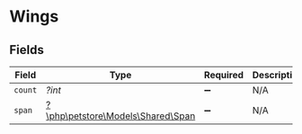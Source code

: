 # Wings


## Fields

| Field                                                            | Type                                                             | Required                                                         | Description                                                      |
| ---------------------------------------------------------------- | ---------------------------------------------------------------- | ---------------------------------------------------------------- | ---------------------------------------------------------------- |
| `count`                                                          | *?int*                                                           | :heavy_minus_sign:                                               | N/A                                                              |
| `span`                                                           | [?\php\petstore\Models\Shared\Span](../../Models/Shared/Span.md) | :heavy_minus_sign:                                               | N/A                                                              |